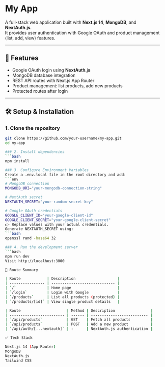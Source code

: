# My App

A full-stack web application built with **Next.js 14**, **MongoDB**, and **NextAuth.js**.  
It provides user authentication with Google OAuth and product management (list, add, view) features.

---

## 🚀 Features
- Google OAuth login using **NextAuth.js**
- MongoDB database integration
- REST API routes with Next.js App Router
- Product management: list products, add new products
- Protected routes after login

---

## 🛠️ Setup & Installation

### 1. Clone the repository
```bash
git clone https://github.com/your-username/my-app.git
cd my-app

### 2. Install dependencies
```bash
npm install

### 3. Configure Environment Variables
Create a .env.local file in the root directory and add:
```env
# MongoDB connection
MONGODB_URI="your-mongodb-connection-string"

# NextAuth secret
NEXTAUTH_SECRET="your-random-secret-key"

# Google OAuth credentials
GOOGLE_CLIENT_ID="your-google-client-id"
GOOGLE_CLIENT_SECRET="your-google-client-secret"
👉 Replace values with your actual credentials.
Generate NEXTAUTH_SECRET using:
```bash
openssl rand -base64 32

### 4. Run the development server
```bash
npm run dev
Visit http://localhost:3000

📌 Route Summary

| Route            | Description                   |
| ---------------- | ----------------------------- |
| `/`              | Home page                     |
| `/login`         | Login with Google             |
| `/products`      | List all products (protected) |
| `/products/[id]` | View single product details   |

| Route                     | Method | Description                |
| ------------------------- | ------ | -------------------------- |
| `/api/products`           | GET    | Fetch all products         |
| `/api/products`           | POST   | Add a new product          |
| `/api/auth/[...nextauth]` | -      | NextAuth.js authentication |

✅ Tech Stack

Next.js 14 (App Router)
MongoDB
NextAuth.js
Tailwind CSS



